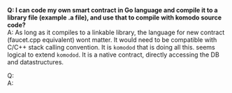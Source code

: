 **Q: I can code my own smart contract in Go language and compile it to a library file (example .a file), and use that to compile with komodo source code?**  
A: As long as it compiles to a linkable library, the language for new contract (faucet.cpp equivalent) wont matter. It would need to be compatible with C/C++ stack calling convention. It is `komodod` that is doing all this. seems logical to extend `komodod`. It is a native contract, directly accessing the DB and datastructures. 

Q:  
A: 
